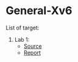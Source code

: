 # General-Xv6
List of target:
  1. Lab 1:
     + [Source](https://pdos.csail.mit.edu/6.828/2018/labs/lab1/)
     + [Report](https://github.com/vilesport/General-Xv6/tree/main/Lab%201)
